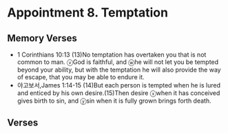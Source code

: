 #  Appointment 8. Temptation

## Memory Verses
- 1 Corinthians 10:13 (13)No temptation has overtaken you that is not common to man. <f>ⓥ</f>God is faithful, and <f>ⓦ</f>he will not let you be tempted beyond your ability, but with the temptation he will also provide the way of escape, that you may be able to endure it.
- 야고보서,James 1:14-15 (14)But each person is tempted when he is lured and enticed by his own desire.(15)Then desire <f>ⓧ</f>when it has conceived gives birth to sin, and <f>ⓨ</f>sin when it is fully grown brings forth death.

## Verses
